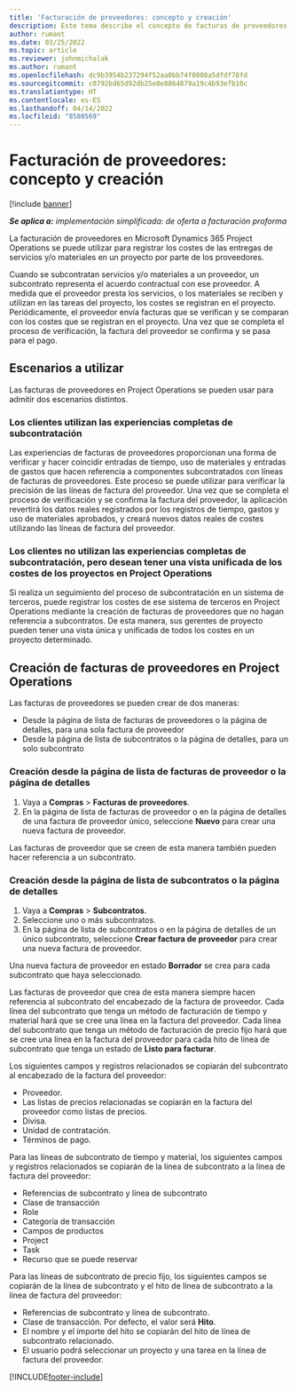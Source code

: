 ```yaml
---
title: 'Facturación de proveedores: concepto y creación'
description: Este tema describe el concepto de facturas de proveedores, escenarios de uso y cómo crear facturas de proveedores en Microsoft Dynamics 365 Project Operations.
author: rumant
ms.date: 03/25/2022
ms.topic: article
ms.reviewer: johnmichalak
ms.author: rumant
ms.openlocfilehash: dc9b3954b237294f52aa0bb74f8008a5dfdf78fd
ms.sourcegitcommit: c0792bd65d92db25e0e8864879a19c4b93efb10c
ms.translationtype: HT
ms.contentlocale: es-ES
ms.lasthandoff: 04/14/2022
ms.locfileid: "8580569"
---
```

# <a name="vendor-invoicing---concept-and-creation"></a>Facturación de proveedores: concepto y creación

[!include [banner](../../includes/dataverse-preview.md)]

_**Se aplica a:** implementación simplificada: de oferta a facturación proforma_

La facturación de proveedores en Microsoft Dynamics 365 Project Operations se puede utilizar para registrar los costes de las entregas de servicios y/o materiales en un proyecto por parte de los proveedores.

Cuando se subcontratan servicios y/o materiales a un proveedor, un subcontrato representa el acuerdo contractual con ese proveedor. A medida que el proveedor presta los servicios, o los materiales se reciben y utilizan en las tareas del proyecto, los costes se registran en el proyecto. Periódicamente, el proveedor envía facturas que se verifican y se comparan con los costes que se registran en el proyecto. Una vez que se completa el proceso de verificación, la factura del proveedor se confirma y se pasa para el pago.

## <a name="scenarios-for-use"></a>Escenarios a utilizar

Las facturas de proveedores en Project Operations se pueden usar para admitir dos escenarios distintos.

### <a name="customers-use-the-full-subcontracting-experiences"></a>Los clientes utilizan las experiencias completas de subcontratación

Las experiencias de facturas de proveedores proporcionan una forma de verificar y hacer coincidir entradas de tiempo, uso de materiales y entradas de gastos que hacen referencia a componentes subcontratados con líneas de facturas de proveedores. Este proceso se puede utilizar para verificar la precisión de las líneas de factura del proveedor. Una vez que se completa el proceso de verificación y se confirma la factura del proveedor, la aplicación revertirá los datos reales registrados por los registros de tiempo, gastos y uso de materiales aprobados, y creará nuevos datos reales de costes utilizando las líneas de factura del proveedor.

### <a name="customers-dont-use-the-full-subcontracting-experiences-but-want-to-have-a-unified-view-of-costs-on-projects-in-project-operations"></a>Los clientes no utilizan las experiencias completas de subcontratación, pero desean tener una vista unificada de los costes de los proyectos en Project Operations

Si realiza un seguimiento del proceso de subcontratación en un sistema de terceros, puede registrar los costes de ese sistema de terceros en Project Operations mediante la creación de facturas de proveedores que no hagan referencia a subcontratos. De esta manera, sus gerentes de proyecto pueden tener una vista única y unificada de todos los costes en un proyecto determinado.

## <a name="creation-of-vendor-invoices-in-project-operations"></a>Creación de facturas de proveedores en Project Operations

Las facturas de proveedores se pueden crear de dos maneras:

- Desde la página de lista de facturas de proveedores o la página de detalles, para una sola factura de proveedor
- Desde la página de lista de subcontratos o la página de detalles, para un solo subcontrato

### <a name="creation-from-the-vendor-invoice-list-page-or-details-page"></a>Creación desde la página de lista de facturas de proveedor o la página de detalles

1. Vaya a **Compras** \> **Facturas de proveedores**.
2. En la página de lista de facturas de proveedor o en la página de detalles de una factura de proveedor único, seleccione **Nuevo** para crear una nueva factura de proveedor.

Las facturas de proveedor que se creen de esta manera también pueden hacer referencia a un subcontrato.

### <a name="creation-from-the-subcontract-list-page-or-details-page"></a>Creación desde la página de lista de subcontratos o la página de detalles

1. Vaya a **Compras** \> **Subcontratos**.
2. Seleccione uno o más subcontratos.
3. En la página de lista de subcontratos o en la página de detalles de un único subcontrato, seleccione **Crear factura de proveedor** para crear una nueva factura de proveedor.

Una nueva factura de proveedor en estado **Borrador** se crea para cada subcontrato que haya seleccionado.

Las facturas de proveedor que crea de esta manera siempre hacen referencia al subcontrato del encabezado de la factura de proveedor. Cada línea del subcontrato que tenga un método de facturación de tiempo y material hará que se cree una línea en la factura del proveedor. Cada línea del subcontrato que tenga un método de facturación de precio fijo hará que se cree una línea en la factura del proveedor para cada hito de línea de subcontrato que tenga un estado de **Listo para facturar**.

Los siguientes campos y registros relacionados se copiarán del subcontrato al encabezado de la factura del proveedor:

- Proveedor.
- Las listas de precios relacionadas se copiarán en la factura del proveedor como listas de precios.
- Divisa.
- Unidad de contratación.
- Términos de pago.

Para las líneas de subcontrato de tiempo y material, los siguientes campos y registros relacionados se copiarán de la línea de subcontrato a la línea de factura del proveedor:

- Referencias de subcontrato y línea de subcontrato
- Clase de transacción
- Role
- Categoría de transacción
- Campos de productos
- Project
- Task
- Recurso que se puede reservar

Para las líneas de subcontrato de precio fijo, los siguientes campos se copiarán de la línea de subcontrato y el hito de línea de subcontrato a la línea de factura del proveedor:

- Referencias de subcontrato y línea de subcontrato.
- Clase de transacción. Por defecto, el valor será **Hito**.
- El nombre y el importe del hito se copiarán del hito de línea de subcontrato relacionado.
- El usuario podrá seleccionar un proyecto y una tarea en la línea de factura del proveedor.

[!INCLUDE[footer-include](../../includes/footer-banner.md)]
